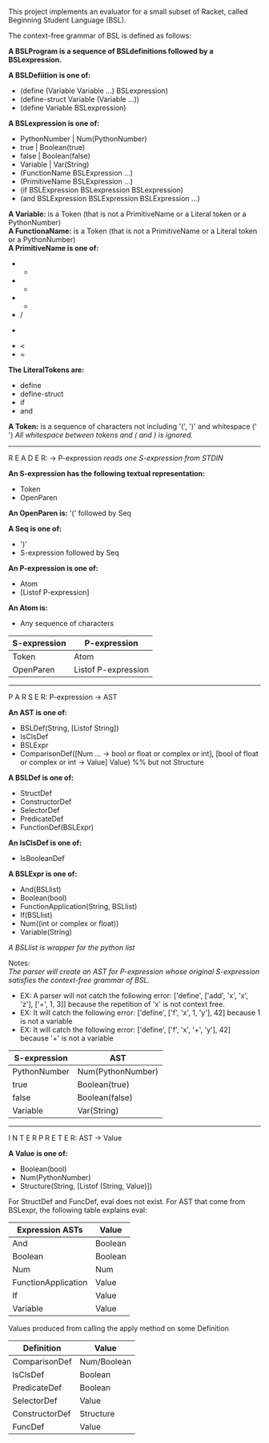 
This project implements an evaluator for a small subset of Racket, called Beginning Student Language (BSL). 

The context-free grammar of BSL is defined as follows: 

**A BSLProgram is a sequence of BSLdefinitions followed by a BSLexpression.**

**A BSLDefiition is one of:** 
- (define (Variable Variable ...) BSLexpression)
- (define-struct Variable (Variable ...))
- (define Variable BSLexpression)

**A BSLexpression is one of:**
- PythonNumber  | Num(PythonNumber)
- true          | Boolean(true)
- false         | Boolean(false)
- Variable      | Var(String)
- (FunctionName BSLExpression ...)
- (PrimitiveName BSLExpression ...) 
- (if BSLExpression BSLexpression BSLexpression)
- (and BSLExpression BSLExpression BSLExpression ...)

**A Variable:** is a Token (that is not a PrimitiveName or a Literal token or a PythonNumber)<br/>
**A FunctionaName:** is a Token (that is not a PrimitiveName or a Literal token or a PythonNumber)<br/>
**A PrimitiveName is one of:** <br/>
- +
- - 
- * 
- /
- >
- <
- = 

**The LiteralTokens are:**
- define
- define-struct
- if
- and

**A Token:** is a sequence of characters not including '(', ')' and whitespace (' ')
*All whitespace between tokens and ( and ) is ignored.*
  
  ----------------------------------------

R E A D E R: -> P-expression
*reads one S-expression from STDIN* 

**An S-expression has the following textual representation:**
- Token
- OpenParen 

**An OpenParen is:** 
 '(' followed by Seq

**A Seq is one of:**
- ')'
- S-expression followed by Seq



**An P-expression is one of:**
- Atom
- [Listof P-expression]

**An Atom is:**
- Any sequence of characters 

| S-expression |    P-expression     |
|--------------|---------------------|
| Token        | Atom                |
| OpenParen    | Listof P-expression |

_____________________________________________

P A R S E R: P-expression -> AST 

**An AST is one of:**
- BSLDef(String, [Listof String])
- IsClsDef
- BSLExpr
- ComparisonDef([Num ... -> bool or float or complex or int],
                [bool of float or complex or int -> Value]
                Value)  %% but not Structure 


**A BSLDef is one of:**
- StructDef 
- ConstructorDef
- SelectorDef
- PredicateDef
- FunctionDef(BSLExpr)

**An IsClsDef is one of:**
- IsBooleanDef

**A BSLExpr is one of:**
- And(BSLlist)
- Boolean(bool)
- FunctionApplication(String, BSLlist)
- If(BSLlist)
- Num((int or complex or float))
- Variable(String)

*A BSLlist is wrapper for the python list*


Notes:<br />
*The parser will create an AST for P-expression whose original S-expression satisfies the context-free grammar of BSL.*<br />
   * EX: A parser will not catch the following error: ['define', ['add', 'x', 'x', 'z'], ['+', 1, 3]]
       because the repetition of 'x' is not context free. <br />
   * EX: It will catch the following error: ['define', ['f', 'x', 1, 'y'], 42]
       because 1 is not a variable <br />
   * EX: It will catch the following error: ['define', ['f', 'x', '+', 'y'], 42]
       because '+' is not a variable <br />
       

| S-expression |        AST        |
|--------------|-------------------|
| PythonNumber | Num(PythonNumber) |
| true         | Boolean(true)     |
| false        | Boolean(false)    |
| Variable     | Var(String)       |

_____________________________________________

I N T E R P R E T E R: AST -> Value

**A Value is one of:**
- Boolean(bool)
- Num(PythonNumber)
- Structure(String, [Listof (String, Value)])

For StructDef and FuncDef, eval does not exist. 
For AST that come from BSLexpr, the following table explains eval: 

| Expression ASTs      |  Value  |  
|----------------------|---------|
| And                  | Boolean |  
| Boolean              | Boolean |  
| Num                  | Num     |  
| FunctionApplication  | Value   |  
| If                   | Value   |
| Variable             | Value   |

Values produced from calling the apply method on some Definition

|    Definition    |    Value    |
|------------------|-------------|
| ComparisonDef    | Num/Boolean |
| IsClsDef         | Boolean     |
| PredicateDef     | Boolean     |
| SelectorDef      | Value       |
| ConstructorDef   | Structure   |
| FuncDef          | Value       |




